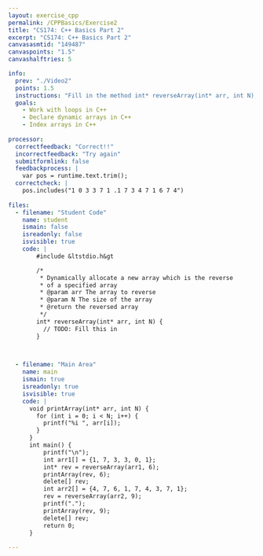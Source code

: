 ```yaml
---
layout: exercise_cpp
permalink: /CPPBasics/Exercise2
title: "CS174: C++ Basics Part 2"
excerpt: "CS174: C++ Basics Part 2"
canvasasmtid: "149487"
canvaspoints: "1.5"
canvashalftries: 5

info:
  prev: "./Video2"
  points: 1.5
  instructions: "Fill in the method int* reverseArray(int* arr, int N), which should dynamically allocate a new array of an appropriate size, fill this array in with the elements in arr in reverse, and return that array.  Note that the dynamically allocated array is de-allocated (deleted) in the main() to avoid memory leaks."
  goals:
    - Work with loops in C++
    - Declare dynamic arrays in C++
    - Index arrays in C++
    
processor:  
  correctfeedback: "Correct!!" 
  incorrectfeedback: "Try again"
  submitformlink: false
  feedbackprocess: | 
    var pos = runtime.text.trim();
  correctcheck: |
    pos.includes("1 0 3 3 7 1 .1 7 3 4 7 1 6 7 4")
 
files:
  - filename: "Student Code"
    name: student
    ismain: false
    isreadonly: false
    isvisible: true
    code: | 
        #include &ltstdio.h&gt

        /* 
         * Dynamically allocate a new array which is the reverse
         * of a specified array
         * @param arr The array to reverse
         * @param N The size of the array
         * @return the reversed array
         */
        int* reverseArray(int* arr, int N) {
          // TODO: Fill this in
        }
        


  - filename: "Main Area"
    name: main
    ismain: true
    isreadonly: true
    isvisible: true
    code: | 
      void printArray(int* arr, int N) {
        for (int i = 0; i < N; i++) {
          printf("%i ", arr[i]);
        }
      }
      int main() {
          printf("\n");
          int arr1[] = {1, 7, 3, 3, 0, 1};
          int* rev = reverseArray(arr1, 6);
          printArray(rev, 6);
          delete[] rev;
          int arr2[] = {4, 7, 6, 1, 7, 4, 3, 7, 1};
          rev = reverseArray(arr2, 9);
          printf(".");
          printArray(rev, 9);
          delete[] rev;
          return 0;
      }
        
---
```


